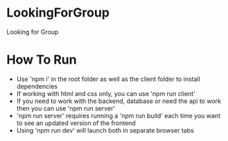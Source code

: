 # LookingForGroup
Looking for Group

# How To Run
- Use 'npm i' in the root folder as well as the client folder to install dependencies
- If working with html and css only, you can use 'npm run client'
- If you need to work with the backend, database or need the api to work then you can use 'npm run server'
- 'npm run server' requires running a 'npm run build' each time you want to see an updated version of the frontend
- Using 'npm run dev' will launch both in separate browser tabs
